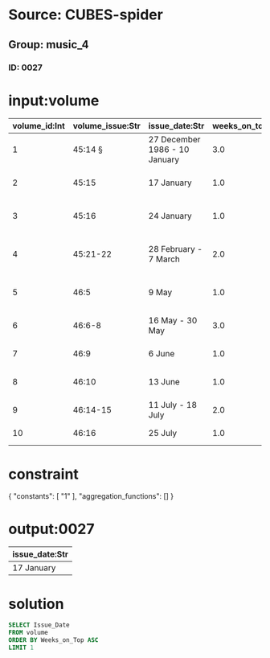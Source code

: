 # Source: CUBES-spider
## Group: music_4
### ID: 0027

# input:volume

| volume_id:Int | volume_issue:Str | issue_date:Str | weeks_on_top:Dbl | song:Str | artist_id:Int |
|---|---|---|---|---|---|
| 1 | 45:14 § | 27 December 1986 - 10 January | 3.0 |  The Way | 1 |
| 2 | 45:15 | 17 January | 1.0 |  Everybody Have Fun Tonight  | 2 |
| 3 | 45:16 | 24 January | 1.0 |  Walk Like an Egyptian  | 1 |
| 4 | 45:21-22 | 28 February - 7 March | 2.0 |  Touch Me (I Want Your Body)  | 2 |
| 5 | 46:5 | 9 May | 1.0 |  With or Without You  | 1 |
| 6 | 46:6-8 | 16 May - 30 May | 3.0 |  (I Just) Died in Your Arms  | 1 |
| 7 | 46:9 | 6 June | 1.0 |  La Isla Bonita  | 4 |
| 8 | 46:10 | 13 June | 1.0 | Looking for a New Love | 5 |
| 9 | 46:14-15 | 11 July - 18 July | 2.0 |  Always  | 6 |
| 10 | 46:16 | 25 July | 1.0 | Head to Toe  | 5 |

# constraint

{
  "constants": [
    "1"
  ],
  "aggregation_functions": []
}

# output:0027

| issue_date:Str |
|---|
| 17 January |

# solution

```sql
SELECT Issue_Date
FROM volume
ORDER BY Weeks_on_Top ASC
LIMIT 1
```
